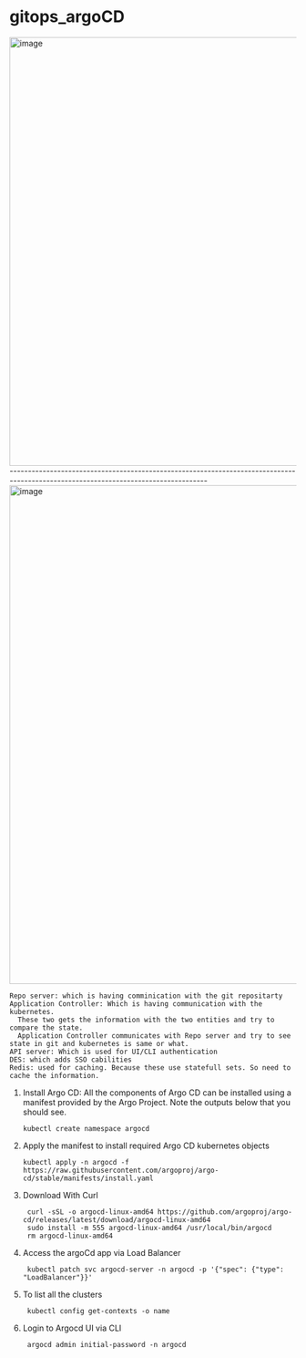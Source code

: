 # gitops_argoCD

<img width="752" alt="image" src="https://github.com/Abhi-chintu/gitops_argoCD/assets/94033251/a5e3fe05-f2ad-4d46-81b3-597646dd8871">
------------------------------------------------------------------------------------------------------------------------------------

<img width="875" alt="image" src="https://github.com/Abhi-chintu/gitops_argoCD/assets/94033251/2ac2454e-1ee5-4ab9-949d-5b85a3578fc2">

    Repo server: which is having comminication with the git repositarty
    Application Controller: Which is having communication with the kubernetes.
      These two gets the information with the two entities and try to compare the state.
      Application Controller communicates with Repo server and try to see state in git and kubernetes is same or what.
    API server: Which is used for UI/CLI authentication
    DES: which adds SSO cabilities 
    Redis: used for caching. Because these use statefull sets. So need to cache the information.

1. Install Argo CD:
All the components of Argo CD can be installed using a manifest provided by the Argo Project. Note the outputs below that you should see.

       kubectl create namespace argocd
2. Apply the manifest to install required Argo CD kubernetes objects
   
       kubectl apply -n argocd -f https://raw.githubusercontent.com/argoproj/argo-cd/stable/manifests/install.yaml
3. Download With Curl

        curl -sSL -o argocd-linux-amd64 https://github.com/argoproj/argo-cd/releases/latest/download/argocd-linux-amd64
        sudo install -m 555 argocd-linux-amd64 /usr/local/bin/argocd
        rm argocd-linux-amd64

4. Access the argoCd app via Load Balancer

        kubectl patch svc argocd-server -n argocd -p '{"spec": {"type": "LoadBalancer"}}'

5. To list all the clusters
 
        kubectl config get-contexts -o name

6. Login to Argocd UI via CLI

        argocd admin initial-password -n argocd

